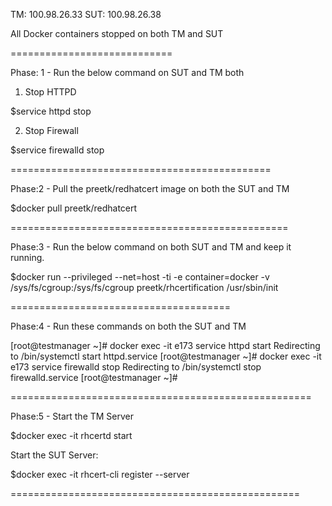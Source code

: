 TM: 100.98.26.33
SUT: 100.98.26.38

All Docker containers stopped on both TM and SUT

============================

Phase: 1 - Run the below command on SUT and TM both

1. Stop HTTPD 

$service httpd stop

2. Stop Firewall

$service firewalld stop

=============================================

Phase:2 - Pull the preetk/redhatcert image on both the SUT and TM

$docker pull preetk/redhatcert

================================================

Phase:3 - Run the below command on both SUT and TM and keep it running.

$docker run --privileged --net=host -ti -e container=docker -v /sys/fs/cgroup:/sys/fs/cgroup preetk/rhcertification /usr/sbin/init

======================================
 
Phase:4 - Run these commands on both the SUT and TM

[root@testmanager ~]# docker exec -it e173 service httpd start
Redirecting to /bin/systemctl start  httpd.service
[root@testmanager ~]# docker exec -it e173 service firewalld stop
Redirecting to /bin/systemctl stop  firewalld.service
[root@testmanager ~]#

====================================================

Phase:5 - Start the TM Server

$docker exec -it <container-id> rhcertd start

Start the SUT Server:

$docker exec -it <container-id> rhcert-cli register --server <TM IP>


==================================================





